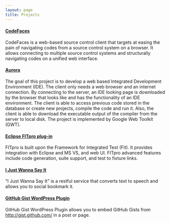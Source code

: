 ```yaml
---
layout: page
title: Projects 
---
```


#### [CodeFaces][1]

CodeFaces is a web-based source control client that targets at easing the pain of navigating codes from a source control system on a browser. It allows connecting to multiple source control systems and structurally navigating codes on a unified web interface.

#### [Aurora][2]

The goal of this project is to develop a web based Integrated Development Environment (IDE). The client only needs a web browser and an internet connection. 
By connecting to the server, an IDE looking page is downloaded by the browser that looks like and has the functionality of an IDE environment. The client is able to access previous code stored in the database or create new projects, compile the code and run it. Also, the client is able to download the executable output of the compiler from the server to local disk. 
The project is implemented by Google Web Toolkit (GWT). 

#### [Eclipse FITpro plug-in][3]

FITpro is built upon the Framework for Integrated Test (Fit). It provides integration with Eclipse and MS VS, and web UI. FITpro advanced features include code generation, suite support, and test to fixture links.

#### [I Just Wanna Say It][4]

"I Just Wanna Say It" is a restful service that converts text to speech and allows you to social bookmark it.

#### [GitHub Gist WordPress Plugin][5]

GitHub Gist WordPress Plugin allows you to embed GitHub Gists from http://gist.github.com/ in a post or page.

[1]: http://codefaces.org
[2]: http://code.google.com/p/aurorasdk/
[3]: http://sourceforge.net/projects/fitpro/
[4]: http://ijws.it/
[5]: http://wordpress.org/extend/plugins/github-gist/